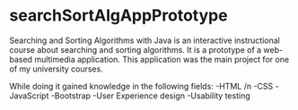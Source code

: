 # searchSortAlgAppPrototype
Searching and Sorting Algorithms with Java is an interactive instructional course about
searching and sorting algorithms. It is a prototype of a web-based multimedia application.
This application was the main project for one of my university courses.

While doing it gained knowledge in the following fields:
-HTML /n
-CSS
-JavaScript
-Bootstrap
-User Experience design
-Usability testing
